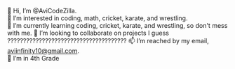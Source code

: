 👋 Hi, I’m @AviCodeZilla.                                                               
👀 I’m interested in coding, math, cricket, karate, and wrestling.                      
🌱 I’m currently learning coding, cricket, karate, and wrestling, so don't mess with me.
💞️ I’m looking to collaborate on projects I guess ??????????????????????????????????????
📫 I’m reached by my email, aviinfinity10@gmail.com.                                    
📕 I’m in 4th Grade                                                                                                                                          
